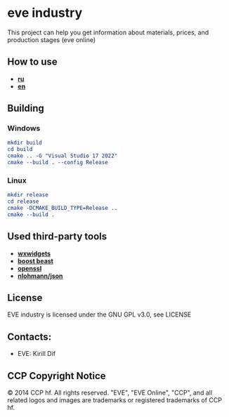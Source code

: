 # eve industry

This project can help you get information about materials, prices, and production stages (eve online)

## How to use

- [**ru**](https://github.com/kfilimonenko42/eve_industry/tree/main/docs/ru/ru.md)
- [**en**](https://github.com/kfilimonenko42/eve_industry/tree/main/docs/en/en.md)

## Building

### Windows

```cmake
mkdir build
cd build
cmake .. -G "Visual Studio 17 2022"
cmake --build . --config Release
```

### Linux

```cmake
mkdir release
cd release
cmake -DCMAKE_BUILD_TYPE=Release ..
cmake --build . 
```

## Used third-party tools
- [**wxwidgets**](https://github.com/wxWidgets/wxWidgets)
- [**boost beast**](https://github.com/boostorg/boost)
- [**openssl**](https://github.com/openssl/openssl)
- [**nlohmann/json**](https://github.com/nlohmann/json)

## License

EVE industry is licensed under the GNU GPL v3.0, see LICENSE

## Contacts:

* EVE: Kirill Dif

## CCP Copyright Notice

© 2014 CCP hf. All rights reserved. "EVE", "EVE Online", "CCP", and all related logos and images are trademarks or registered trademarks of CCP hf.